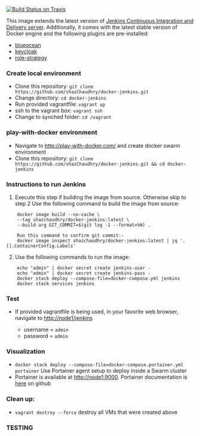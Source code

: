 [![Build Status on Travis](https://travis-ci.org/shazChaudhry/docker-jenkins.svg?branch=master "CI build on Travis")](https://travis-ci.org/shazChaudhry/docker-jenkins)

This image extends the latest version of [Jenkins Continuous Integration and Delivery server](https://hub.docker.com/r/jenkins/jenkins/). Additionally, it comes with the latest stable version of Docker engine and the following plugins are pre-installed:
- [blueocean](https://wiki.jenkins-ci.org/display/JENKINS/Blue+Ocean+Plugin "Blue Ocean")
- [keycloak](https://wiki.jenkins-ci.org/display/JENKINS/keycloak-plugin "Keycloak Authentication")
- [role-strategy](https://plugins.jenkins.io/role-strategy "Role-based Authorization Strategy")


### Create local environment
- Clone this repository: `git clone https://github.com/shazChaudhry/docker-jenkins.git`
- Change directory: `cd docker-jenkins`
- Run provided vagrantfile: `vagrant up`
- ssh to the vagrant box: `vagrant ssh`
- Change to synched folder: `cd /vagrant`

### play-with-docker environment
- Navigate to http://play-with-docker.com/ and create docker swarm environment
- Clone this repository: `git clone https://github.com/shazChaudhry/docker-jenkins.git && cd docker-jenkins`

### Instructions to run Jenkins
1) Execute this step if building the image from source. Otherwise skip to step 2
Use the following command to build the image from source:
```
    docker image build --no-cache \
    --tag shazchaudhry/docker-jenkins:latest \
    --build-arg GIT_COMMIT=$(git log -1 --format=%H) .

    Run this command to confirm git commit:-
    docker image inspect shazchaudhry/docker-jenkins:latest | jq '.[].ContainerConfig.Labels'
```
2) Use the following commands to run the image:
```
    echo "admin" | docker secret create jenkins-user -
    echo "admin" | docker secret create jenkins-pass -
    docker stack deploy --compose-file=docker-compose.yml jenkins
    docker stack services jenkins
```

### Test
- If provided vagrantfile is being used, in your favorite web browser, navigate to [http://node1/jenkins](http://node1/jenkins)

  - username = `admin`
  - password = `admin`

### Visualization
- ```docker stack deploy --compose-file=docker-compose.portainer.yml portainer``` Use Portainer agent setup to deploy inside a Swarm cluster
- Portainer is available at [http://node1:9000](http://node1:9000). Portainer documentation is [here](https://hub.docker.com/r/portainer/portainer/) on github

### Clean up:
- ```vagrant destroy --force``` destroy all VMs that were created above

### TESTING
